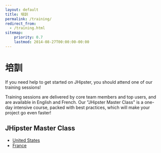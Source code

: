 ```yaml
---
layout: default
title: 培訓
permalink: /training/
redirect_from:
  - /training.html
sitemap:
    priority: 0.7
    lastmod: 2014-08-27T00:00:00-00:00
---
```


# <i class="fa fa-graduation-cap"></i> 培訓

If you need help to get started on JHipster, you should attend one of our training sessions!

Training sessions are delivered by core team members and top users, and are available in English and French. Our "JHipster Master Class" is a one-day intensive course, packed with best practices, which will make your project go even faster!

## JHipster Master Class

*   [United States](https://www.ippon.tech/training/jhipster-master/)
*   [France](http://www.ippon.fr/formation/jhipster-master-class/)

<br/><br/><br/><br/><br/><br/><br/><br/><br/><br/><br/><br/><br/><br/><br/>
